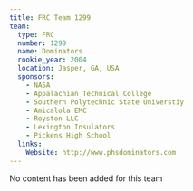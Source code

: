 ```yaml
---
title: FRC Team 1299
team:
  type: FRC
  number: 1299
  name: Dominators
  rookie_year: 2004
  location: Jasper, GA, USA
  sponsors:
    - NASA
    - Appalachian Technical College
    - Southern Polytechnic State Universtiy
    - Amicalola EMC
    - Royston LLC
    - Lexington Insulators
    - Pickens High School
  links:
    Website: http://www.phsdominators.com
---
```

No content has been added for this team